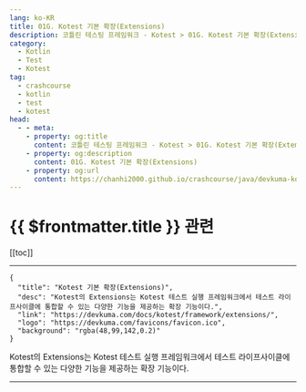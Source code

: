```yaml
---
lang: ko-KR
title: 01G. Kotest 기본 확장(Extensions)
description: 코틀린 테스팅 프레임워크 - Kotest > 01G. Kotest 기본 확장(Extensions)
category: 
  - Kotlin
  - Test
  - Kotest
tag: 
  - crashcourse
  - kotlin
  - test
  - kotest
head:
  - - meta:
    - property: og:title
      content: 코틀린 테스팅 프레임워크 - Kotest > 01G. Kotest 기본 확장(Extensions)
    - property: og:description
      content: 01G. Kotest 기본 확장(Extensions)
    - property: og:url
      content: https://chanhi2000.github.io/crashcourse/java/devkuma-kotest/01-kotest-framework/01G.html
---
```


# {{ $frontmatter.title }} 관련

[[toc]]

---

```component VPCard
{
  "title": "Kotest 기본 확장(Extensions)",
  "desc": "Kotest의 Extensions는 Kotest 테스트 실행 프레임워크에서 테스트 라이프사이클에 통합할 수 있는 다양한 기능을 제공하는 확장 기능이다.",
  "link": "https://devkuma.com/docs/kotest/framework/extensions/",
  "logo": "https://devkuma.com/favicons/favicon.ico",
  "background": "rgba(48,99,142,0.2)"
}
```

Kotest의 Extensions는 Kotest 테스트 실행 프레임워크에서 테스트 라이프사이클에 통합할 수 있는 다양한 기능을 제공하는 확장 기능이다.

---
